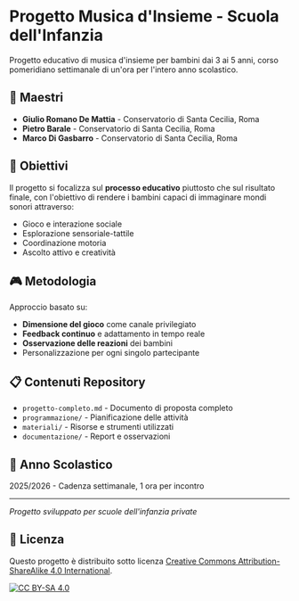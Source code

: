 # Progetto Musica d'Insieme - Scuola dell'Infanzia

Progetto educativo di musica d'insieme per bambini dai 3 ai 5 anni, corso pomeridiano settimanale di un'ora per l'intero anno scolastico.

## 👥 Maestri

- **Giulio Romano De Mattia** - Conservatorio di Santa Cecilia, Roma
- **Pietro Barale** - Conservatorio di Santa Cecilia, Roma  
- **Marco Di Gasbarro** - Conservatorio di Santa Cecilia, Roma

## 🎯 Obiettivi

Il progetto si focalizza sul **processo educativo** piuttosto che sul risultato finale, con l'obiettivo di rendere i bambini capaci di immaginare mondi sonori attraverso:

- Gioco e interazione sociale
- Esplorazione sensoriale-tattile
- Coordinazione motoria
- Ascolto attivo e creatività

## 🎮 Metodologia

Approccio basato su:
- **Dimensione del gioco** come canale privilegiato
- **Feedback continuo** e adattamento in tempo reale
- **Osservazione delle reazioni** dei bambini
- Personalizzazione per ogni singolo partecipante

## 📋 Contenuti Repository

- `progetto-completo.md` - Documento di proposta completo
- `programmazione/` - Pianificazione delle attività
- `materiali/` - Risorse e strumenti utilizzati
- `documentazione/` - Report e osservazioni

## 📅 Anno Scolastico

2025/2026 - Cadenza settimanale, 1 ora per incontro

---

*Progetto sviluppato per scuole dell'infanzia private*

## 📄 Licenza

Questo progetto è distribuito sotto licenza [Creative Commons Attribution-ShareAlike 4.0 International](LICENSE).

[![CC BY-SA 4.0](https://licensebuttons.net/l/by-sa/4.0/88x31.png)](http://creativecommons.org/licenses/by-sa/4.0/)